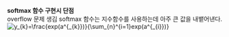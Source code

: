 **softmax 함수 구현시 단점**  
overflow 문제 생김 softmax 함수는 지수함수를 사용하는데 아주 큰 값을 내뱉어낸다.  
<img src="https://latex.codecogs.com/gif.latex?y_{k}=\frac{exp(a^{_{k}})}{\sum_{n}^{i=1}exp(a^{_{i}})}" title="y_{k}=\frac{exp(a^{_{k}})}{\sum_{n}^{i=1}exp(a^{_{i}})}" />  

